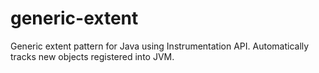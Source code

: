 # generic-extent
Generic extent pattern for Java using Instrumentation API. Automatically tracks new objects registered into JVM. 
